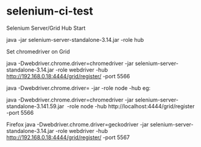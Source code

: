 # selenium-ci-test
Selenium Server/Grid Hub Start

java -jar selenium-server-standalone-3.14.jar -role hub

Set chromedriver on Grid

java -Dwebdriver.chrome.driver=chromedriver -jar selenium-server-standalone-3.14.jar -role webdriver -hub http://192.168.0.18:4444/grid/register/ -port 5566

java -Dwebdriver.chrome.driver=<file path of your chromedriver.exe> -jar <file path of your selenium standalone jar file> -role node -hub <url of your hub>eg:

java -Dwebdriver.chrome.driver=chromedriver -jar selenium-server-standalone-3.141.59.jar  -role node -hub http://localhost:4444/grid/register -port 5566

Firefox
java -Dwebdriver.chrome.driver=geckodriver -jar selenium-server-standalone-3.14.jar -role webdriver -hub http://192.168.0.18:4444/grid/register/ -port 5567